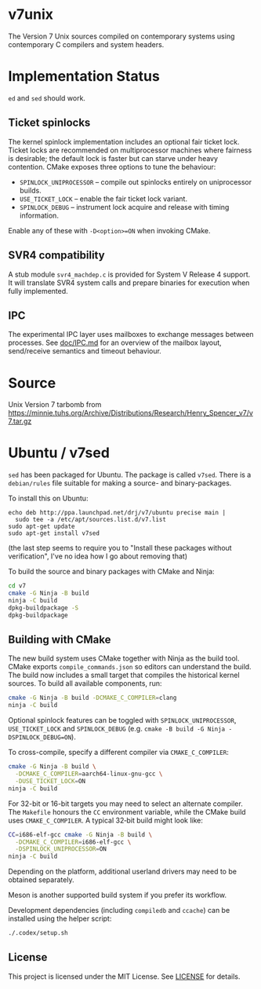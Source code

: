 # v7unix

The Version 7 Unix sources compiled on contemporary systems using
contemporary C compilers and system headers.

# Implementation Status

`ed` and `sed` should work.

## Ticket spinlocks

The kernel spinlock implementation includes an optional fair ticket
lock.  Ticket locks are recommended on multiprocessor machines where
fairness is desirable; the default lock is faster but can starve under
heavy contention.  CMake exposes three options to tune the behaviour:

* `SPINLOCK_UNIPROCESSOR` &ndash; compile out spinlocks entirely on
  uniprocessor builds.
* `USE_TICKET_LOCK` &ndash; enable the fair ticket lock variant.
* `SPINLOCK_DEBUG` &ndash; instrument lock acquire and release with
  timing information.

Enable any of these with `-D<option>=ON` when invoking CMake.

## SVR4 compatibility

A stub module `svr4_machdep.c` is provided for System V Release 4 support. It will translate SVR4 system calls and prepare binaries for execution when fully implemented.

## IPC

The experimental IPC layer uses mailboxes to exchange messages between
processes.  See [doc/IPC.md](doc/IPC.md) for an overview of the mailbox
layout, send/receive semantics and timeout behaviour.

# Source

Unix Version 7 tarbomb from https://minnie.tuhs.org/Archive/Distributions/Research/Henry_Spencer_v7/v7.tar.gz

# Ubuntu / v7sed

`sed` has been packaged for Ubuntu. The package is called
`v7sed`.  There is a `debian/rules` file suitable for making a source-
and binary-packages.

To install this on Ubuntu:

```
echo deb http://ppa.launchpad.net/drj/v7/ubuntu precise main |
  sudo tee -a /etc/apt/sources.list.d/v7.list
sudo apt-get update
sudo apt-get install v7sed
```

(the last step seems to require you to "Install these packages
without verification", I've no idea how I go about removing
that)

To build the source and binary packages with CMake and Ninja:

```sh
cd v7
cmake -G Ninja -B build
ninja -C build
dpkg-buildpackage -S
dpkg-buildpackage
```

## Building with CMake

The new build system uses CMake together with Ninja as the build tool.
CMake exports `compile_commands.json` so editors can understand the
build.  The build now includes a small target that compiles the
historical kernel sources.  To build all available components, run:

```sh
cmake -G Ninja -B build -DCMAKE_C_COMPILER=clang
ninja -C build
```
Optional spinlock features can be toggled with `SPINLOCK_UNIPROCESSOR`,
`USE_TICKET_LOCK` and `SPINLOCK_DEBUG` (e.g.
`cmake -B build -G Ninja -DSPINLOCK_DEBUG=ON`).

To cross-compile, specify a different compiler via `CMAKE_C_COMPILER`:

```sh
cmake -G Ninja -B build \
  -DCMAKE_C_COMPILER=aarch64-linux-gnu-gcc \
  -DUSE_TICKET_LOCK=ON
ninja -C build
```

For 32-bit or 16-bit targets you may need to select an alternate
compiler.  The `Makefile` honours the `CC` environment variable, while
the CMake build uses `CMAKE_C_COMPILER`.  A typical 32‑bit build
might look like:

```sh
CC=i686-elf-gcc cmake -G Ninja -B build \
  -DCMAKE_C_COMPILER=i686-elf-gcc \
  -DSPINLOCK_UNIPROCESSOR=ON
ninja -C build
```

Depending on the platform, additional userland drivers may need to be
obtained separately.

Meson is another supported build system if you prefer its workflow.

Development dependencies (including `compiledb` and `ccache`) can be installed
using the helper script:

```sh
./.codex/setup.sh
```

## License

This project is licensed under the MIT License. See [LICENSE](LICENSE) for details.

